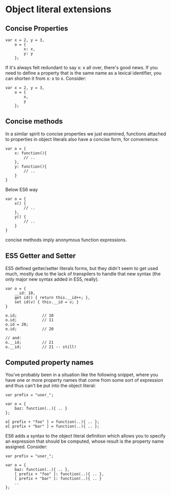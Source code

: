 # Object literal extensions

## Concise Properties

```
var x = 2, y = 3,
	o = {
		x: x,
		y: y
	};
```

If it's always felt redundant to say x: x all over, there's good news. If you need to define a property that is the same name as a lexical identifier, you can shorten it from x: x to x. Consider:

```
var x = 2, y = 3,
	o = {
		x,
		y
	};
```

## Concise methods

In a similar spirit to concise properties we just examined, functions attached to properties in object literals also have a concise form, for convenience.

```
var o = {
	x: function(){
		// ..
	},
	y: function(){
		// ..
	}
}
```

Below ES6 way

```
var o = {
	x() {
		// ..
	},
	y() {
		// ..
	}
}
```

concise methods imply anonymous function expressions.

## ES5 Getter and Setter

ES5 defined getter/setter literals forms, but they didn't seem to get used much, mostly due to the lack of transpilers to handle that new syntax (the only major new syntax added in ES5, really).

```
var o = {
	__id: 10,
	get id() { return this.__id++; },
	set id(v) { this.__id = v; }
}

o.id;			// 10
o.id;			// 11
o.id = 20;
o.id;			// 20

// and:
o.__id;			// 21
o.__id;			// 21 -- still!
```

## Computed property names

You've probably been in a situation like the following snippet, where you have one or more property names that come from some sort of expression and thus can't be put into the object literal:

```
var prefix = "user_";

var o = {
	baz: function(..){ .. }
};

o[ prefix + "foo" ] = function(..){ .. };
o[ prefix + "bar" ] = function(..){ .. };
```

ES6 adds a syntax to the object literal definition which allows you to specify an expression that should be computed, whose result is the property name assigned. Consider:

```
var prefix = "user_";

var o = {
	baz: function(..){ .. },
	[ prefix + "foo" ]: function(..){ .. },
	[ prefix + "bar" ]: function(..){ .. }
	..
};
```






